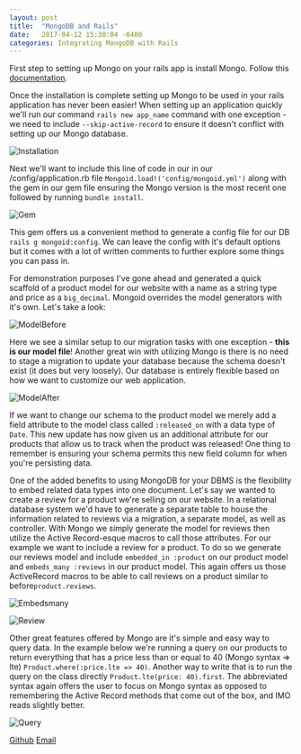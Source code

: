 ```yaml
---
layout: post
title:  "MongoDB and Rails"
date:   2017-04-12 15:30:04 -0400
categories: Integrating MongoDB with Rails
---
```


First step to setting up Mongo on your rails app is install Mongo. Follow this [documentation](https://www.mongodb.com/download-center#production).

Once the installation is complete setting up Mongo to be used in your rails application has never been easier! When setting up an application quickly we'll run our command `rails new app_name` command with one exception - we need to include `--skip-active-record` to ensure it doesn't conflict with setting up our Mongo database.

![Installation](https://rweber87.github.io/log-a-blog/assets/post2/installation.png)

Next we'll want to include this line of code in our in our /config/application.rb file `Mongoid.load!('config/mongoid.yml')` along with the gem in our gem file ensuring the Mongo version is the most recent one followed by running `bundle install`.

![Gem](https://rweber87.github.io/log-a-blog/assets/post2/gemversion.png)

This gem offers us a convenient method to generate a config file for our DB `rails g mongoid:config`. We can leave the config with it's default options but it comes with a lot of written comments to further explore some things you can pass in.

For demonstration purposes I've gone ahead and generated a quick scaffold of a product model for our website with a name as a string type and price as a `big_decimal`. Mongoid overrides the model generators with it's own. Let's take a look:

![ModelBefore](https://rweber87.github.io/log-a-blog/assets/post2/modelbefore.png)

Here we see a similar setup to our migration tasks with one exception - __this is our model file__! Another great win with utilizing Mongo is there is no need to stage a migration to update your database because the schema doesn't exist (it does but very loosely). Our database is entirely flexible based on how we want to customize our web application.

![ModelAfter](https://rweber87.github.io/log-a-blog/assets/post2/modelafter.png)

If we want to change our schema to the product model we merely add a field attribute to the model class called `:released_on` with a data type of `Date`. This new update has now given us an additional attribute for our products that allow us to track when the product was released! One thing to remember is ensuring your schema permits this new field column for when you're persisting data. 

One of the added benefits to using MongoDB for your DBMS is the flexibility to embed related data types into one document. Let's say we wanted to create a review for a product we're selling on our website. In a relational database system we'd have to generate a separate table to house the information related to reviews via a migration, a separate model, as well as controller. With Mongo we simply generate the model for reviews then utilize the Active Record-esque macros to call those attributes. For our example we want to include a review for a product. To do so we generate our reviews model and include `embedded_in :product` on our product model and `embeds_many :reviews` in our product model. This again offers us those ActiveRecord macros to be able to call reviews on a product similar to before`product.reviews`. 

![Embedsmany](https://rweber87.github.io/log-a-blog/assets/post2/embedsmany.png)

![Review](https://rweber87.github.io/log-a-blog/assets/post2/reviews.png)

Other great features offered by Mongo are it's simple and easy way to query data. In the example below we're running a query on our products to return everything that has a price less than or equal to 40 (Mongo syntax => lte) `Product.where(:price.lte => 40)`. Another way to write that is to run the query on the class directly `Product.lte(price: 40).first`. The abbreviated syntax again offers the user to focus on Mongo syntax as opposed to remembering the Active Record methods that come out of the box, and IMO reads slightly better. 

![Query](https://rweber87.github.io/log-a-blog/assets/post2/querying.png)

[Github](https://github.com/rweber87)
[Email](rob.weber87@gmail.com)




<!-- Mapping for links :D [jekyll-docs]: https://jekyllrb.com/docs/home
[jekyll-gh]:   https://github.com/jekyll/jekyll
[jekyll-talk]: https://talk.jekyllrb.com/
 -->